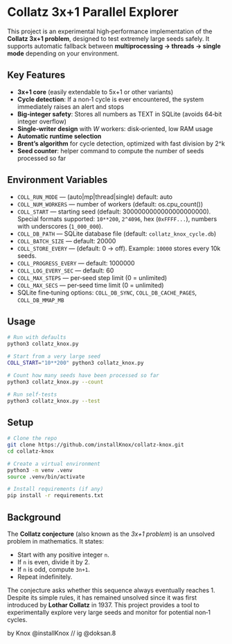 # Collatz 3x+1 Parallel Explorer

This project is an experimental high‑performance implementation of the **Collatz 3x+1 problem**, designed to test extremely large seeds safely. It supports automatic fallback between **multiprocessing → threads → single mode** depending on your environment.

## Key Features

* **3x+1 core** (easily extendable to 5x+1 or other variants)
* **Cycle detection**: If a non‑1 cycle is ever encountered, the system immediately raises an alert and stops
* **Big‑integer safety**: Stores all numbers as TEXT in SQLite (avoids 64‑bit integer overflow)
* **Single‑writer design** with *W* workers: disk‑oriented, low RAM usage
* **Automatic runtime selection**
* **Brent’s algorithm** for cycle detection, optimized with fast division by 2^k
* **Seed counter**: helper command to compute the number of seeds processed so far

## Environment Variables

* `COLL_RUN_MODE` — (auto|mp|thread|single) default: auto
* `COLL_NUM_WORKERS` — number of workers (default: os.cpu\_count())
* `COLL_START` — starting seed (default: 3000000000000000000000). Special formats supported: `10**200`, `2^4096`, hex (`0xFFFF...`), numbers with underscores (`1_000_000`).
* `COLL_DB_PATH` — SQLite database file (default: `collatz_knox_cycle.db`)
* `COLL_BATCH_SIZE` — default: 20000
* `COLL_STORE_EVERY` — (default: 0 → off). Example: `10000` stores every 10k seeds.
* `COLL_PROGRESS_EVERY` — default: 1000000
* `COLL_LOG_EVERY_SEC` — default: 60
* `COLL_MAX_STEPS` — per‑seed step limit (0 = unlimited)
* `COLL_MAX_SECS` — per‑seed time limit (0 = unlimited)
* SQLite fine‑tuning options: `COLL_DB_SYNC`, `COLL_DB_CACHE_PAGES`, `COLL_DB_MMAP_MB`

## Usage

```bash
# Run with defaults
python3 collatz_knox.py

# Start from a very large seed
COLL_START="10**200" python3 collatz_knox.py

# Count how many seeds have been processed so far
python3 collatz_knox.py --count

# Run self‑tests
python3 collatz_knox.py --test
```

## Setup

```bash
# Clone the repo
git clone https://github.com/installKnox/collatz-knox.git
cd collatz-knox

# Create a virtual environment
python3 -m venv .venv
source .venv/bin/activate

# Install requirements (if any)
pip install -r requirements.txt
```

## Background

The **Collatz conjecture** (also known as the *3x+1 problem*) is an unsolved problem in mathematics. It states:

* Start with any positive integer `n`.
* If `n` is even, divide it by 2.
* If `n` is odd, compute `3n+1`.
* Repeat indefinitely.

The conjecture asks whether this sequence always eventually reaches 1. Despite its simple rules, it has remained unsolved since it was first introduced by **Lothar Collatz** in 1937. This project provides a tool to experimentally explore very large seeds and monitor for potential non‑1 cycles.

by Knox @installKnox // ig @doksan.8

